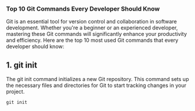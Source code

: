 ### Top 10 Git Commands Every Developer Should Know

Git is an essential tool for version control and collaboration in software development. Whether you're a beginner or an experienced developer, mastering these Git commands will significantly enhance your productivity and efficiency. Here are the top 10 most used Git commands that every developer should know:

## 1. git init
The git init command initializes a new Git repository. This command sets up the necessary files and directories for Git to start tracking changes in your project.

```
git init
```


